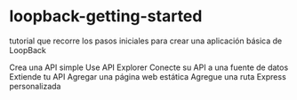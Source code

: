 # loopback-getting-started
tutorial que  recorre los pasos iniciales para crear una aplicación básica de LoopBack

Crea una API simple
Use API Explorer
Conecte su API a una fuente de datos
Extiende tu API
Agregar una página web estática
Agregue una ruta Express personalizada

